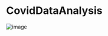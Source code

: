 # CovidDataAnalysis
![image](https://user-images.githubusercontent.com/67087814/189846321-a3891216-29ad-4266-9e00-386f3f7df1df.png)
